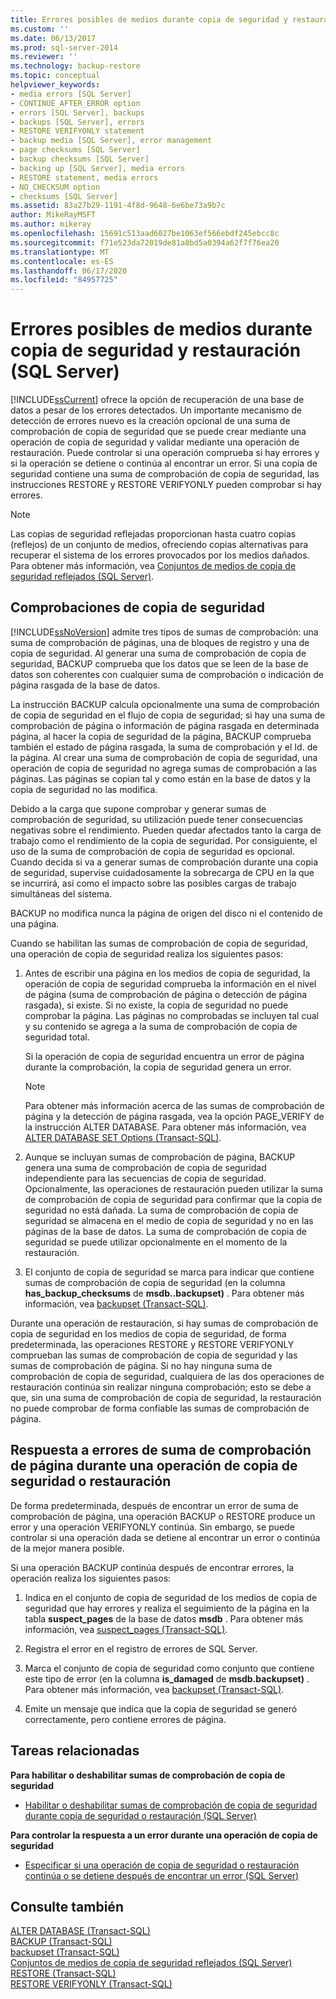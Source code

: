 ```yaml
---
title: Errores posibles de medios durante copia de seguridad y restauración (SQL Server) | Microsoft Docs
ms.custom: ''
ms.date: 06/13/2017
ms.prod: sql-server-2014
ms.reviewer: ''
ms.technology: backup-restore
ms.topic: conceptual
helpviewer_keywords:
- media errors [SQL Server]
- CONTINUE_AFTER_ERROR option
- errors [SQL Server], backups
- backups [SQL Server], errors
- RESTORE VERIFYONLY statement
- backup media [SQL Server], error management
- page checksums [SQL Server]
- backup checksums [SQL Server]
- backing up [SQL Server], media errors
- RESTORE statement, media errors
- NO_CHECKSUM option
- checksums [SQL Server]
ms.assetid: 83a27b29-1191-4f8d-9648-6e6be73a9b7c
author: MikeRayMSFT
ms.author: mikeray
ms.openlocfilehash: 15691c513aad6027be1063ef566ebdf245ebcc8c
ms.sourcegitcommit: f71e523da72019de81a8bd5a0394a62f7f76ea20
ms.translationtype: MT
ms.contentlocale: es-ES
ms.lasthandoff: 06/17/2020
ms.locfileid: "84957725"
---
```

# <a name="possible-media-errors-during-backup-and-restore-sql-server"></a>Errores posibles de medios durante copia de seguridad y restauración (SQL Server)
  [!INCLUDE[ssCurrent](../../includes/sscurrent-md.md)] ofrece la opción de recuperación de una base de datos a pesar de los errores detectados. Un importante mecanismo de detección de errores nuevo es la creación opcional de una suma de comprobación de copia de seguridad que se puede crear mediante una operación de copia de seguridad y validar mediante una operación de restauración. Puede controlar si una operación comprueba si hay errores y si la operación se detiene o continúa al encontrar un error. Si una copia de seguridad contiene una suma de comprobación de copia de seguridad, las instrucciones RESTORE y RESTORE VERIFYONLY pueden comprobar si hay errores.  
  
> [!NOTE]  
>  Las copias de seguridad reflejadas proporcionan hasta cuatro copias (reflejos) de un conjunto de medios, ofreciendo copias alternativas para recuperar el sistema de los errores provocados por los medios dañados. Para obtener más información, vea [Conjuntos de medios de copia de seguridad reflejados &#40;SQL Server&#41;](mirrored-backup-media-sets-sql-server.md).  
  
  
  
##  <a name="backup-checksums"></a><a name="BckChecksums"></a> Comprobaciones de copia de seguridad  
 [!INCLUDE[ssNoVersion](../../includes/ssnoversion-md.md)] admite tres tipos de sumas de comprobación: una suma de comprobación de páginas, una de bloques de registro y una de copia de seguridad. Al generar una suma de comprobación de copia de seguridad, BACKUP comprueba que los datos que se leen de la base de datos son coherentes con cualquier suma de comprobación o indicación de página rasgada de la base de datos.  
  
 La instrucción BACKUP calcula opcionalmente una suma de comprobación de copia de seguridad en el flujo de copia de seguridad; si hay una suma de comprobación de página o información de página rasgada en determinada página, al hacer la copia de seguridad de la página, BACKUP comprueba también el estado de página rasgada, la suma de comprobación y el Id. de la página. Al crear una suma de comprobación de copia de seguridad, una operación de copia de seguridad no agrega sumas de comprobación a las páginas. Las páginas se copian tal y como están en la base de datos y la copia de seguridad no las modifica.  
  
 Debido a la carga que supone comprobar y generar sumas de comprobación de seguridad, su utilización puede tener consecuencias negativas sobre el rendimiento. Pueden quedar afectados tanto la carga de trabajo como el rendimiento de la copia de seguridad. Por consiguiente, el uso de la suma de comprobación de copia de seguridad es opcional. Cuando decida si va a generar sumas de comprobación durante una copia de seguridad, supervise cuidadosamente la sobrecarga de CPU en la que se incurrirá, así como el impacto sobre las posibles cargas de trabajo simultáneas del sistema.  
  
 BACKUP no modifica nunca la página de origen del disco ni el contenido de una página.  
  
 Cuando se habilitan las sumas de comprobación de copia de seguridad, una operación de copia de seguridad realiza los siguientes pasos:  
  
1.  Antes de escribir una página en los medios de copia de seguridad, la operación de copia de seguridad comprueba la información en el nivel de página (suma de comprobación de página o detección de página rasgada), si existe. Si no existe, la copia de seguridad no puede comprobar la página. Las páginas no comprobadas se incluyen tal cual y su contenido se agrega a la suma de comprobación de copia de seguridad total.  
  
     Si la operación de copia de seguridad encuentra un error de página durante la comprobación, la copia de seguridad genera un error.  
  
    > [!NOTE]  
    >  Para obtener más información acerca de las sumas de comprobación de página y la detección de página rasgada, vea la opción PAGE_VERIFY de la instrucción ALTER DATABASE. Para obtener más información, vea [ALTER DATABASE SET Options &#40;Transact-SQL&#41;](/sql/t-sql/statements/alter-database-transact-sql-set-options).  
  
2.  Aunque se incluyan sumas de comprobación de página, BACKUP genera una suma de comprobación de copia de seguridad independiente para las secuencias de copia de seguridad. Opcionalmente, las operaciones de restauración pueden utilizar la suma de comprobación de copia de seguridad para confirmar que la copia de seguridad no está dañada. La suma de comprobación de copia de seguridad se almacena en el medio de copia de seguridad y no en las páginas de la base de datos. La suma de comprobación de copia de seguridad se puede utilizar opcionalmente en el momento de la restauración.  
  
3.  El conjunto de copia de seguridad se marca para indicar que contiene sumas de comprobación de copia de seguridad (en la columna **has_backup_checksums** de **msdb..backupset)** . Para obtener más información, vea [backupset &#40;Transact-SQL&#41;](/sql/relational-databases/system-tables/backupset-transact-sql).  
  
 Durante una operación de restauración, si hay sumas de comprobación de copia de seguridad en los medios de copia de seguridad, de forma predeterminada, las operaciones RESTORE y RESTORE VERIFYONLY comprueban las sumas de comprobación de copia de seguridad y las sumas de comprobación de página. Si no hay ninguna suma de comprobación de copia de seguridad, cualquiera de las dos operaciones de restauración continúa sin realizar ninguna comprobación; esto se debe a que, sin una suma de comprobación de copia de seguridad, la restauración no puede comprobar de forma confiable las sumas de comprobación de página.  
  
## <a name="response-to-page-checksum-errors-during-a-backup-or-restore-operation"></a>Respuesta a errores de suma de comprobación de página durante una operación de copia de seguridad o restauración  
 De forma predeterminada, después de encontrar un error de suma de comprobación de página, una operación BACKUP o RESTORE produce un error y una operación VERIFYONLY continúa. Sin embargo, se puede controlar si una operación dada se detiene al encontrar un error o continúa de la mejor manera posible.  
  
 Si una operación BACKUP continúa después de encontrar errores, la operación realiza los siguientes pasos:  
  
1.  Indica en el conjunto de copia de seguridad de los medios de copia de seguridad que hay errores y realiza el seguimiento de la página en la tabla **suspect_pages** de la base de datos **msdb** . Para obtener más información, vea [suspect_pages &#40;Transact-SQL&#41;](/sql/relational-databases/system-tables/suspect-pages-transact-sql).  
  
2.  Registra el error en el registro de errores de SQL Server.  
  
3.  Marca el conjunto de copia de seguridad como conjunto que contiene este tipo de error (en la columna **is_damaged** de **msdb.backupset)** . Para obtener más información, vea [backupset &#40;Transact-SQL&#41;](/sql/relational-databases/system-tables/backupset-transact-sql).  
  
4.  Emite un mensaje que indica que la copia de seguridad se generó correctamente, pero contiene errores de página.  
  
##  <a name="related-tasks"></a><a name="RelatedTasks"></a> Tareas relacionadas  
 **Para habilitar o deshabilitar sumas de comprobación de copia de seguridad**  
  
-   [Habilitar o deshabilitar sumas de comprobación de copia de seguridad durante copia de seguridad o restauración &#40;SQL Server&#41;](enable-or-disable-backup-checksums-during-backup-or-restore-sql-server.md)  
  
 **Para controlar la respuesta a un error durante una operación de copia de seguridad**  
  
-   [Especificar si una operación de copia de seguridad o restauración continúa o se detiene después de encontrar un error &#40;SQL Server&#41;](specify-if-backup-or-restore-continues-or-stops-after-error.md)  
  
## <a name="see-also"></a>Consulte también  
 [ALTER DATABASE &#40;Transact-SQL&#41;](/sql/t-sql/statements/alter-database-transact-sql)   
 [BACKUP &#40;Transact-SQL&#41;](/sql/t-sql/statements/backup-transact-sql)   
 [backupset &#40;Transact-SQL&#41;](/sql/relational-databases/system-tables/backupset-transact-sql)   
 [Conjuntos de medios de copia de seguridad reflejados &#40;SQL Server&#41;](mirrored-backup-media-sets-sql-server.md)   
 [RESTORE &#40;Transact-SQL&#41;](/sql/t-sql/statements/restore-statements-transact-sql)   
 [RESTORE VERIFYONLY &#40;Transact-SQL&#41;](/sql/t-sql/statements/restore-statements-verifyonly-transact-sql)  
  
  
